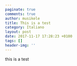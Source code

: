 ```yaml
---
paginate: true
comments: true
author: musikele
title: This is a test
category: Italiano
layout: post
date: 2017-11-17 17:28:23 +0100
tags: []
header-img: ''
---
```

this is a test 
